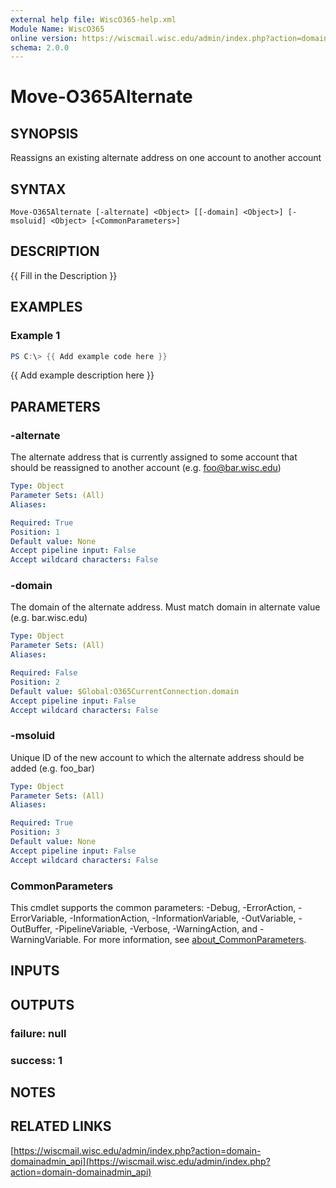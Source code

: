 ```yaml
---
external help file: WiscO365-help.xml
Module Name: WiscO365
online version: https://wiscmail.wisc.edu/admin/index.php?action=domain-domainadmin_api
schema: 2.0.0
---
```


# Move-O365Alternate

## SYNOPSIS
Reassigns an existing alternate address on one account to another account

## SYNTAX

```
Move-O365Alternate [-alternate] <Object> [[-domain] <Object>] [-msoluid] <Object> [<CommonParameters>]
```

## DESCRIPTION
{{ Fill in the Description }}

## EXAMPLES

### Example 1
```powershell
PS C:\> {{ Add example code here }}
```

{{ Add example description here }}

## PARAMETERS

### -alternate
The alternate address that is currently assigned to some account that should be reassigned to another account (e.g.
foo@bar.wisc.edu)

```yaml
Type: Object
Parameter Sets: (All)
Aliases:

Required: True
Position: 1
Default value: None
Accept pipeline input: False
Accept wildcard characters: False
```

### -domain
The domain of the alternate address. 
Must match domain in alternate value (e.g.
bar.wisc.edu)

```yaml
Type: Object
Parameter Sets: (All)
Aliases:

Required: False
Position: 2
Default value: $Global:O365CurrentConnection.domain
Accept pipeline input: False
Accept wildcard characters: False
```

### -msoluid
Unique ID of the new account to which the alternate address should be added (e.g.
foo_bar)

```yaml
Type: Object
Parameter Sets: (All)
Aliases:

Required: True
Position: 3
Default value: None
Accept pipeline input: False
Accept wildcard characters: False
```

### CommonParameters
This cmdlet supports the common parameters: -Debug, -ErrorAction, -ErrorVariable, -InformationAction, -InformationVariable, -OutVariable, -OutBuffer, -PipelineVariable, -Verbose, -WarningAction, and -WarningVariable. For more information, see [about_CommonParameters](http://go.microsoft.com/fwlink/?LinkID=113216).

## INPUTS

## OUTPUTS

### failure: null
### success: 1
## NOTES

## RELATED LINKS

[https://wiscmail.wisc.edu/admin/index.php?action=domain-domainadmin_api](https://wiscmail.wisc.edu/admin/index.php?action=domain-domainadmin_api)

